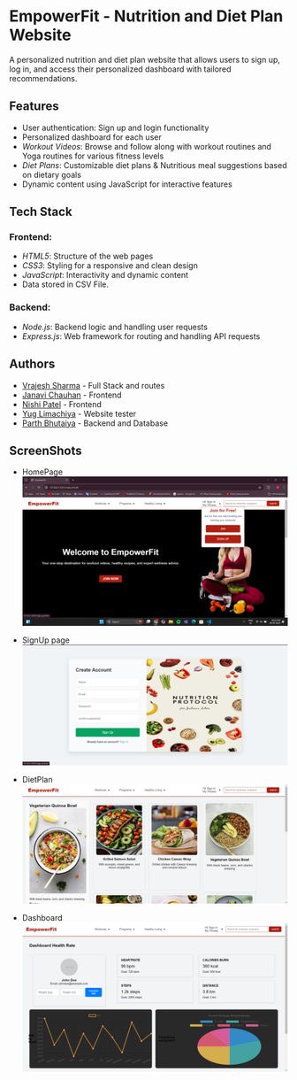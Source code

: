# EmpowerFit - Nutrition and Diet Plan Website

A personalized nutrition and diet plan website that allows users to sign up, log in, and access their personalized dashboard with tailored recommendations.

## Features

- User authentication: Sign up and login functionality
- Personalized dashboard for each user
- *Workout Videos*: Browse and follow along with workout routines and Yoga routines for various fitness levels
- *Diet Plans*: Customizable diet plans & Nutritious meal suggestions based on dietary goals
- Dynamic content using JavaScript for interactive features

## Tech Stack

### Frontend:
- *HTML5*: Structure of the web pages
- *CSS3*: Styling for a responsive and clean design
- *JavaScript*: Interactivity and dynamic content
- Data stored in CSV File.
### Backend:

- *Node.js*: Backend logic and handling user requests
- *Express.js*: Web framework for routing and handling API requests

## Authors

- [Vrajesh Sharma](https://github.com/Vrajesh-Sharma) - Full Stack and routes
- [Janavi Chauhan](https://www.github.com/octokatherine) - Frontend
- [Nishi Patel](https://github.com/Nishi1195) - Frontend
- [Yug Limachiya](https://github.com/Yug3001) - Website tester
- [Parth Bhutaiya](https://github.com/Parth-Bhutaiya-06) - Backend and Database

## ScreenShots

- HomePage
![Alt text](fitness/asset/Screenshot(321).png)


- SignUp page
![Alt text](fitness/asset/Screenshot(322).png)


- DietPlan
![Alt text](fitness/asset/Screenshot(325).png)


- Dashboard
![Alt text](fitness/asset/Screenshot(329).png)
